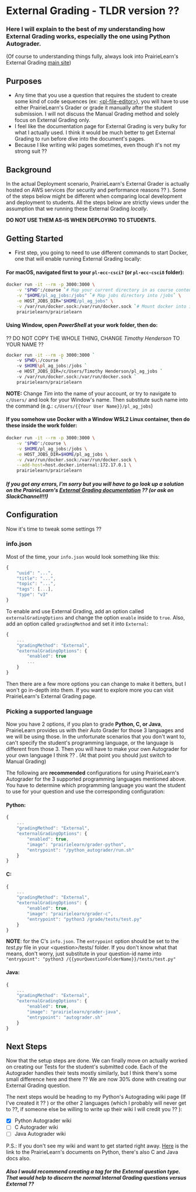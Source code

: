 # External Grading - TLDR version ?? 
### Here I will explain to the best of my understanding how External Grading works, especially the one using Python Autograder. 
(Of course to understanding things fully, always look into PrairieLearn's External Grading [main site](https://prairielearn.readthedocs.io/en/latest/externalGrading/))

## Purposes
- Any time that you use a question that requires the student to create some kind of code sequences (ex: [&lt;pl-file-editor&gt;](https://prairielearn.readthedocs.io/en/latest/elements/#pl-file-editor-element)), you will have to use either PrairieLearn's Grader or grade it manually after the student submission. I will not discuss the Manual Grading method and solely focus on External Grading only.
- I feel like the documentation page for External Grading is very bulky for what I actually used. I think it would be much better to get External Grading to run before dive into the document's pages.
- Because I like writing wiki pages sometimes, even though it's not my strong suit ?? 

## Background
In the actual Deployment scenario, PrairieLearn's External Grader is actually hosted on AWS services (for security and performance reasons ?? ). Some of the steps below might be different when comparing local development and deployment to students. All the steps below are strictly views under the assumption that we running these External Grading *locally*. 

**DO NOT USE THEM AS-IS WHEN DEPLOYING TO STUDENTS.**

## Getting Started
- First step, you going to need to use different commands to start Docker, one that will enable running External Grading locally:

#### For macOS, navigated first to your `pl-ecc-csci7` (or `pl-ecc-csci8` folder):
```sh
docker run -it --rm -p 3000:3000 \
    -v "$PWD":/course `# Map your current directory in as course content` \
    -v "$HOME/pl_ag_jobs:/jobs" `# Map jobs directory into /jobs` \
    -e HOST_JOBS_DIR="$HOME/pl_ag_jobs" \
    -v /var/run/docker.sock:/var/run/docker.sock `# Mount docker into itself so container can spawn others` \
    prairielearn/prairielearn
```

#### Using Window, open *PowerShell* at your work folder, then do:
?? DO NOT COPY THE WHOLE THING, CHANGE *Timothy Henderson* TO YOUR NAME ?? 
```sh
docker run -it --rm -p 3000:3000 `
    -v $PWD\:/course `
    -v $HOME\pl_ag_jobs:/jobs `
    -e HOST_JOBS_DIR=/c/Users/Timothy Henderson/pl_ag_jobs `
    -v /var/run/docker.sock:/var/run/docker.sock `
    prairielearn/prairielearn
```
**NOTE:** Change *Tim* into the name of your account, or try to navigate to `c/Users/` and look for your Window's name. Then substitute such name into the command (e.g.: `c/Users/{{Your User Name}}/pl_ag_jobs`)

#### If you somehow use Docker with a Window WSL2 Linux container, then do these inside the work folder:
```sh
docker run -it --rm -p 3000:3000 \
    -v "$PWD":/course \
    -v $HOME/pl_ag_jobs:/jobs \
    -e HOST_JOBS_DIR=$HOME/pl_ag_jobs \
    -v /var/run/docker.sock:/var/run/docker.sock \
    --add-host=host.docker.internal:172.17.0.1 \
    prairielearn/prairielearn
```

##### If you got any errors, I'm sorry but you will have to go look up a solution on the PrairieLearn's [External Grading documentation](https://prairielearn.readthedocs.io/en/latest/externalGrading/) ?? (or ask on SlackChannel!!!)

## Configuration
Now it's time to tweak some settings ?? 
### info.json
Most of the time, your `info.json` would look something like this:
```javascript
{
    "uuid": "...",
    "title": "...",
    "topic": "...",
    "tags": [...],
    "type": "v3"
}
```
To enable and use External Grading, add an option called `externalGradingOptions` and change the option `enable` inside to `true`. Also, add an option called `gradingMethod` and set it into `External`: 
```javascript
{
    ...
    "gradingMethod": "External",
    "externalGradingOptions": {
        "enabled": true
        ...
    }
}
```
Then there are a few more options you can change to make it betters, but I won't go in-depth into them. If you want to explore more you can visit PrairieLearn's External Grading page.
### Picking a supported language
Now you have 2 options, if you plan to grade **Python, C, or Java**, PrairieLearn provides us with their Auto Grader for those 3 languages and we will be using those.
In the unfortunate scenarios that you don't want to, can't specify the student's programming language, or the language is different from those 3. Then you will have to make your own Autograder for your own language I think ?? . (At that point you should just switch to Manual Grading)

The following are **recommended** configurations for using PrairieLearn's Autograder for the 3 supported programming languages mentioned above. You have to determine which programming language you want the student to use for your question and use the corresponding configuration:
#### Python:
```javascript
{
    ...
    "gradingMethod": "External",
    "externalGradingOptions": {
        "enabled": true,
        "image": "prairielearn/grader-python",
        "entrypoint": "/python_autograder/run.sh"
    }
}
```

#### C:
```javascript
{
    ...
    "gradingMethod": "External",
    "externalGradingOptions": {
        "enabled": true,
        "image": "prairielearn/grader-c",
        "entrypoint": "python3 /grade/tests/test.py"
    }
}
```
**NOTE**: for the C's `info.json`. The `entrypoint` option should be set to the *test.py* file in your &lt;question&gt;/tests/ folder. If you don't know what that means, don't worry, just substitute in your question-id name into `"entrypoint": "python3 /{{yourQuestionFolderName}}/tests/test.py"` 

#### Java:
```javascript
{
    ...
    "gradingMethod": "External",
    "externalGradingOptions": {
        "enabled": true,
        "image": "prairielearn/grader-java",
        "entrypoint": "autograder.sh"
    }
}
```

## Next Steps
Now that the setup steps are done. We can finally move on actually worked on creating our Tests for the student's submitted code. Each of the Autograder handles their tests mostly similarly, but I think there's some small difference here and there ?? We are now 30% done with creating our External Grading question.

The next steps would be heading to my Python's Autograding wiki page (If I've created it ?? ) or the other 2 languages (which I probably will never get to ??, if someone else be willing to write up their wiki I will credit you ?? ):

- [x] Python Autograder wiki
- [ ] C Autograder wiki
- [ ] Java Autograder wiki

P.S.: If you don't see my wiki and want to get started right away. [Here](https://prairielearn.readthedocs.io/en/latest/python-grader/) is the link to the PrairieLearn's documents on Python, there's also C and Java docs also.
##### Also I would recommend creating a tag for the External question type. That would help to discern the normal Internal Grading questions versus External ?? 